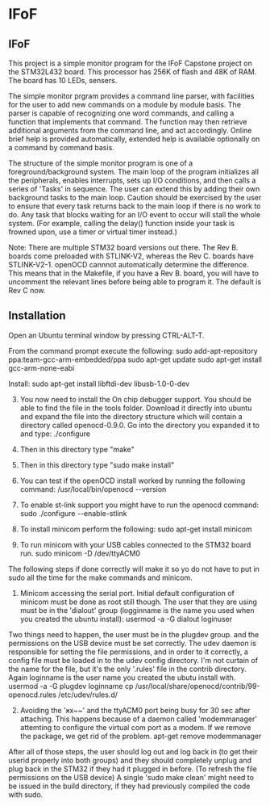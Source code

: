 IFoF 
=======

IFoF 
--------


This project is a simple monitor program for the IFoF Capstone project on the STM32L432 board. 
This processor has 256K of flash and 48K of RAM. The board has 10 LEDs, sensers.

The simple monitor prgram provides a command line parser, with facilities for the user to add new commands on a module by module basis. The parser is capable of recognizing one word commands, and calling a function that implements that command. The function may then retrieve additional arguments from the command line, and act accordingly. Online brief help is provided automatically, extended help is available optionally on a command by command basis. 

The structure of the simple monitor program is one of a foreground/background system. The main loop of the program initializes all the peripherals, enables interrupts, sets up I/O conditions, and then calls a series of 'Tasks' in sequence. The user can extend this by adding their own background tasks to the main loop. Caution should be exercised by the user to ensure that every task returns back to the main loop if there is no work to do. Any task that blocks waiting for an I/O event to occur will stall the whole system. (For example, calling the delay() function inside your task is frowned upon, use a timer or virtual timer instead.)

Note: There are multiple STM32 board versions out there.
The Rev B. boards come preloaded with STLINK-V2, whereas the Rev C. boards have STLINK-V2-1. openOCD cannnot automatically determine the difference. This means that in the Makefile, if you have a Rev B. board, you will have to uncomment the relevant lines before being able to program it. The default is Rev C now.

Installation
-------------

Open an Ubuntu terminal window by pressing CTRL-ALT-T.


From the command prompt execute the following:
    sudo add-apt-repository ppa:team-gcc-arm-embedded/ppa
    sudo apt-get update
    sudo apt-get install gcc-arm-none-eabi

Install:
    sudo apt-get install libftdi-dev libusb-1.0-0-dev

 3. You now need to install the On chip debugger support. You should be able to find the file in the tools folder. Download it directly into ubuntu and expand the file into the directory structure which will contain a directory called openocd-0.9.0. Go into the directory you expanded it to and type:
     ./configure

 4. Then in this directory type "make"

 5. Then in this directory type "sudo make install"

 6. You can test if the openOCD install worked by running the following command:
    /usr/local/bin/openocd --version
 
 7. To enable st-link support you might have to run the openocd command:
    sudo ./configure --enable-stlink

 8. To install minicom perform the following:
    sudo apt-get install minicom
 
 9. To run minicom with your USB cables connected to the STM32 board run. 
    sudo minicom -D /dev/ttyACM0
 
The following steps if done correctly will make it so yo do not have to put in sudo all the time for the make commands and minicom.

  1. Minicom accessing the serial port. Initial default configuration of minicom must be done as root still though. The user that they are using must be in the 'dialout' group (logginname is the name you used when you created the ubuntu install):
     usermod -a -G dialout loginuser
 
Two things need to happen, the user must be in the plugdev group. and the permissions on the USB device must be set correctly. The udev daemon is responsible for setting the file permissions, and in order to it correctly, a config file must be loaded in to the udev config directory. I'm not curtain of the name for the file, but it's the only '.rules' file in the contrib directory. Again loginname is the user name you created the ubutu install with.
    usermod -a -G plugdev loginname
    cp /usr/local/share/openocd/contrib/99-openocd.rules /etc/udev/rules.d/

2. Avoiding the '~~x~~x~~' and the ttyACM0 port being busy for 30 sec after attaching. This happens because of a daemon called 'modemmanager' attemting to configure the virtual com port as a modem. If we remove the package, we get rid of the problem. 
    apt-get remove modemmanager

After all of those steps, the user should log out and log back in (to get their userid properly into both groups) and they should completely unplug and plug back in the STM32 if they had it plugged in before. (To refresh the file permissions on the USB device) A single 'sudo make clean' might need to be issued in the build directory, if they had previously compiled the code with sudo. 
